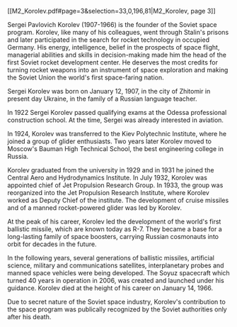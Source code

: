 [[M2_Korolev.pdf#page=3&selection=33,0,196,81|M2_Korolev, page 3]]

Sergei Pavlovich Korolev (1907-1966) is the founder of the Soviet space program. Korolev, like many of his colleagues, went through Stalin's prisons and later participated in the search for rocket technology in occupied Germany. His energy, intelligence, belief in the prospects of space flight, managerial abilities and skills in decision-making made him the head of the first Soviet rocket development center. He deserves the most credits for turning rocket weapons into an instrument of space exploration and making the Soviet Union the world's first space-faring nation. 

Sergei Korolev was born on January 12, 1907, in the city of Zhitomir in present day Ukraine, in the family of a Russian language teacher.

In 1922 Sergei Korolev passed qualifying exams at the Odessa professional construction school. At the time, Sergei was already interested in aviation. 

In 1924, Korolev was transferred to the Kiev Polytechnic Institute, where he joined a group of glider enthusiasts. Two years later Korolev moved to Moscow's Bauman High Technical School, the best engineering college in Russia. 

Korolev graduated from the university in 1929 and in 1931 he joined the Central Aero and Hydrodynamics Institute. In July 1932, Korolev was appointed chief of Jet Propulsion Research Group. In 1933, the group was reorganized into the Jet Propulsion Research Institute, where Korolev worked as Deputy Chief of the institute. The development of cruise missiles and of a manned rocket-powered glider was led by Korolev. 

At the peak of his career, Korolev led the development of the world's first ballistic missile, which are known today as R-7. They became a base for a long-lasting family of space boosters, carrying Russian cosmonauts into orbit for decades in the future. 

In the following years, several generations of ballistic missiles, artificial science, military and communications satellites, interplanetary probes and manned space vehicles were being developed. The Soyuz spacecraft which turned 40 years in operation in 2006, was created and launched under his guidance. Korolev died at the height of his career on January 14, 1966.

Due to secret nature of the Soviet space industry, Korolev's contribution to the space program was publically recognized by the Soviet authorities only after his death. 